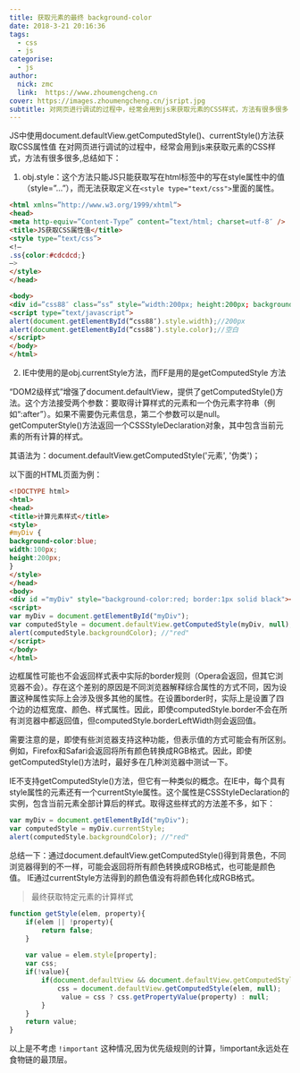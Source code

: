 ```yaml
---
title: 获取元素的最终 background-color
date: 2018-3-21 20:16:36
tags:
  - css
  - js
categorise:
  - js
author:
  nick: zmc
  link:  https://www.zhoumengcheng.cn
cover: https://images.zhoumengcheng.cn/jsript.jpg
subtitle: 对网页进行调试的过程中，经常会用到js来获取元素的CSS样式，方法有很多很多
---
```


JS中使用document.defaultView.getComputedStyle()、currentStyle()方法获取CSS属性值
在对网页进行调试的过程中，经常会用到js来获取元素的CSS样式，方法有很多很多,总结如下：

1. obj.style：这个方法只能JS只能获取写在html标签中的写在style属性中的值（style=”…”），而无法获取定义在`<style type="text/css">`里面的属性。

```html
<html xmlns=”http://www.w3.org/1999/xhtml“> 
<head> 
<meta http-equiv=”Content-Type” content=”text/html; charset=utf-8″ /> 
<title>JS获取CSS属性值</title> 
<style type=”text/css”> 
<!– 
.ss{color:#cdcdcd;} 
–> 
</style> 
</head> 

<body> 
<div id=”css88″ class=”ss” style=”width:200px; height:200px; background:#333333″>JS获取CSS属性值</div> 
<script type=”text/javascript”> 
alert(document.getElementById(“css88″).style.width);//200px 
alert(document.getElementById(“css88″).style.color);//空白 
</script> 
</body> 
</html>
```

2. IE中使用的是obj.currentStyle方法，而FF是用的是getComputedStyle 方法 

“DOM2级样式”增强了document.defaultView，提供了getComputedStyle()方法。这个方法接受两个参数：要取得计算样式的元素和一个伪元素字符串（例如“:after”）。如果不需要伪元素信息，第二个参数可以是null。getComputerStyle()方法返回一个CSSStyleDeclaration对象，其中包含当前元素的所有计算的样式。

其语法为：document.defaultView.getComputedStyle('元素', '伪类')；

以下面的HTML页面为例：

```html
<!DOCTYPE html>
<html>
<head>
<title>计算元素样式</title>
<style>
#myDiv {
background-color:blue;
width:100px;
height:200px;
}
</style>
</head>
<body>
<div id ="myDiv" style="background-color:red; border:1px solid black"></div>
<script>
var myDiv = document.getElementById("myDiv");
var computedStyle = document.defaultView.getComputedStyle(myDiv, null);
alert(computedStyle.backgroundColor); //"red"
</script>
</body>
</html>
```

边框属性可能也不会返回样式表中实际的border规则（Opera会返回，但其它浏览器不会）。存在这个差别的原因是不同浏览器解释综合属性的方式不同，因为设置这种属性实际上会涉及很多其他的属性。在设置border时，实际上是设置了四个边的边框宽度、颜色、样式属性。因此，即使computedStyle.border不会在所有浏览器中都返回值，但computedStyle.borderLeftWidth则会返回值。 

需要注意的是，即使有些浏览器支持这种功能，但表示值的方式可能会有所区别。例如，Firefox和Safari会返回将所有颜色转换成RGB格式。因此，即使getComputedStyle()方法时，最好多在几种浏览器中测试一下。 

IE不支持getComputedStyle()方法，但它有一种类似的概念。在IE中，每个具有style属性的元素还有一个currentStyle属性。这个属性是CSSStyleDeclaration的实例，包含当前元素全部计算后的样式。取得这些样式的方法差不多，如下： 
```js
var myDiv = document.getElementById("myDiv"); 
var computedStyle = myDiv.currentStyle; 
alert(computedStyle.backgroundColor); //"red"
```
总结一下：通过document.defaultView.getComputedStyle()得到背景色，不同浏览器得到的不一样，可能会返回将所有颜色转换成RGB格式，也可能是颜色值。
IE通过currentStyle方法得到的颜色值没有将颜色转化成RGB格式。

> 最终获取特定元素的计算样式

```js
function getStyle(elem, property){
    if(elem || !property){
        return false;
    }
    
    var value = elem.style[property];
    var css;
    if(!value){
        if(document.defaultView && document.defaultView.getComputedStyle){
            css = document.defaultView.getComputedStyle(elem, null);
             value = css ? css.getPropertyValue(property) : null;
        }
    }
    return value;
}
```
以上是不考虑 `!important` 这种情况,因为优先级规则的计算，!important永远处在食物链的最顶层。